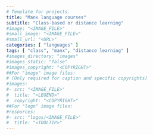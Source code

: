 ```yaml
---
# Template for projects.
title: "Manx language courses"
subtitle: "Class-based or distance learning"
#image: "<IMAGE_FILE>"
#small_image: "<IMAGE_FILE>"
#small_url: "<URL>"
categories: [ "languages" ]
tags: [ "class", "manx", "distance learning" ]
#images_directory; "images"
#images_static: "false"
#images_copyright: "<COPYRIGHT>"
##For "image" image files:
# (Only required for caption and specific copyrights)
#images:
#- src: "<IMAGE_FILE>"
#  title: "<LEGEND>"
#  copyright: "<COPYRIGHT>"
##For "logo" image files:
#resources:
#- src: "logos/<IMAGE_FILE>"
#  title: "<TOOLTIP>"
---
```



